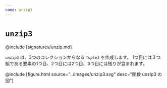 ```yaml
---
name: unzip3
---
```


# `unzip3`

@include [signatures/unzip.md]

`unzip3` は、3つのコレクションからなる `Tuple3` を作成します。
1つ目には３つ組である要素の1つ目、2つ目には2つ目、3つ目には残りが含まれます。

@include [figure.html source="../images/unzip3.svg" desc="関数 unzip3 の図"]
